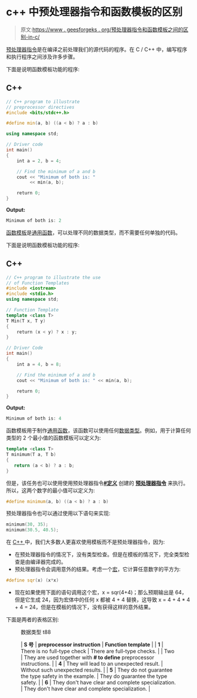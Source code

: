 # c++ 中预处理器指令和函数模板的区别

> 原文:[https://www . geesforgeks . org/预处理器指令和函数模板之间的区别-in-c/](https://www.geeksforgeeks.org/difference-between-preprocessor-directives-and-function-templates-in-c/)

[预处理器指令](https://www.geeksforgeeks.org/cc-preprocessors/)是在编译之前处理我们的源代码的程序。在 C / C++ 中，编写程序和执行程序之间涉及许多步骤。

下面是说明函数模板功能的程序:

## C++

```cpp
// C++ program to illustrate
// preprocessor directives
#include <bits/stdc++.h>

#define min(a, b) ((a < b) ? a : b)

using namespace std;

// Driver code
int main()
{
    int a = 2, b = 4;

    // Find the minimum of a and b
    cout << "Minimum of both is: "
         << min(a, b);

    return 0;
}
```

**Output:**

```cpp
Minimum of both is: 2

```

[函数模板](https://www.geeksforgeeks.org/templates-cpp/)是[通用函数](https://www.geeksforgeeks.org/generics-in-c/)，可以处理不同的数据类型，而不需要任何单独的代码。

下面是说明函数模板功能的程序:

## C++

```cpp
// C++ program to illustrate the use
// of Function Templates
#include <iostream>
#include <stdio.h>
using namespace std;

// Function Template
template <class T>
T Min(T x, T y)
{
    return (x < y) ? x : y;
}

// Driver Code
int main()
{
    int a = 4, b = 8;

    // Find the minimum of a and b
    cout << "Minimum of both is: " << min(a, b);

    return 0;
}
```

**Output:**

```cpp
Minimum of both is: 4

```

函数模板用于制作[通用函数](https://www.geeksforgeeks.org/generics-in-c/)，该函数可以使用任何[数据类型](https://www.geeksforgeeks.org/c-data-types/)。例如，用于计算任何类型的 2 个最小值的函数模板可以定义为:

```cpp
template <class T>
T minimum(T a, T b)
{
   return (a < b) ? a : b;
}
```

但是，该任务也可以使用使用预处理器指令[**#定义**](https://www.geeksforgeeks.org/interesting-facts-preprocessors-c/) 创建的 [**预处理器指令**](https://www.geeksforgeeks.org/cc-preprocessors/) 来执行。所以，这两个数字的最小值可以定义为:

```cpp
#define minimum(a, b) ((a < b) ? a : b)
```

预处理器指令也可以通过使用以下语句来实现:

```cpp
minimum(30, 35);
minimum(30.5, 40.5);
```

在 [C++ ](https://www.geeksforgeeks.org/c-plus-plus/) 中，我们大多数人更喜欢使用模板而不是预处理器指令，因为:

*   在预处理器指令的情况下，没有类型检查。但是在模板的情况下，完全类型检查是由编译器完成的。
*   预处理器指令会调用意外的结果。考虑一个[宏](https://www.geeksforgeeks.org/c-language-2-gq/macro-preprocessor-gq/)，它计算任意数字的平方为:

```cpp
#define sqr(x) (x*x)
```

*   现在如果使用下面的语句调用这个宏，x = sqr(4+4)；那么预期输出是 64，但是它生成 24，因为宏体中的任何 x 都被 4 + 4 替换，这导致 x = 4 + 4 * 4 + 4 = 24，但是在模板的情况下，没有获得这样的意外结果。

下面是两者的表格区别:

<figure class="table">数据类型 t88

| **S 号** | **preprocessor instruction** | **Function template** |
| **1** | There is no full-type check | There are full-type checks. |
| Two | They are used together with **# to define** preprocessor instructions. |
| **4** | They will lead to an unexpected result. | Without such unexpected results. |
| **5** | They do not guarantee the type safety in the example. | They do guarantee the type safety. |
| **6** | They don't have clear and complete specialization. | They don't have clear and complete specialization. |

</figure>